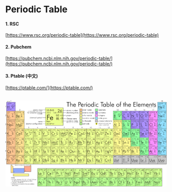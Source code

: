 # Periodic Table
#### 1. RSC
[https://www.rsc.org/periodic-table](https://www.rsc.org/periodic-table)
#### 2. Pubchem
[https://pubchem.ncbi.nlm.nih.gov/periodic-table/](https://pubchem.ncbi.nlm.nih.gov/periodic-table/)
#### 3. Ptable (中文)
[https://ptable.com/](https://ptable.com/)
<br>
<br>

![Periodic Table](Periodic_Table.png)